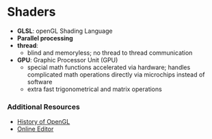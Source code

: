 # Shaders

* **GLSL**: openGL Shading Language
* **Parallel processing**
* **thread**:
    - blind and memoryless; no thread to thread communication
* **GPU**: Graphic Processor Unit (GPU)
    - special math functions accelerated via hardware; handles complicated math operations directly via microchips instead of software
    - extra fast trigonometrical and matrix operations


### Additional Resources
- [History of OpenGL](openglbook.com/chapter-0-preface-what-is-opengl.html)
- [Online Editor](http://editor.thebookofshaders.com)